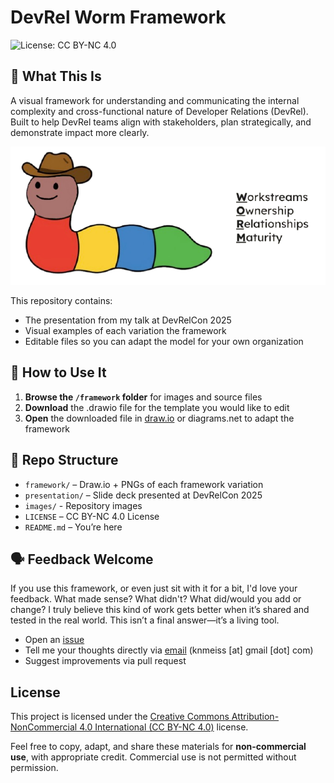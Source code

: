 # DevRel Worm Framework
![License: CC BY-NC 4.0](https://img.shields.io/badge/License-CC%20BY--NC%204.0-lightgrey.svg)

## 🧠 What This Is
A visual framework for understanding and communicating the internal complexity and cross-functional nature of Developer Relations (DevRel). Built to help DevRel teams align with stakeholders, plan strategically, and demonstrate impact more clearly.

![Alt Text](images/worm.png)

This repository contains:

- The presentation from my talk at DevRelCon 2025
- Visual examples of each variation the framework
- Editable files so you can adapt the model for your own organization

## 🚀 How to Use It

1. **Browse the `/framework` folder** for images and source files
2. **Download** the .drawio file for the template you would like to edit
3. **Open** the downloaded file in [draw.io](https://draw.io) or diagrams.net to adapt the framework

## 📂 Repo Structure

- `framework/` – Draw.io + PNGs of each framework variation  
- `presentation/` – Slide deck presented at DevRelCon 2025
- `images/` - Repository images
- `LICENSE` – CC BY-NC 4.0 License  
- `README.md` – You’re here

## 🗣 Feedback Welcome

If you use this framework, or even just sit with it for a bit, I'd love your feedback.
What made sense? What didn't? What did/would you add or change? 
I truly believe this kind of work gets better when it’s shared and tested in the real world. This isn’t a final answer—it’s a living tool.

- Open an [issue](https://github.com/knmeiss/devrel-framework/issues)
- Tell me your thoughts directly via [email](mailto:knmeiss@gmail.com) (knmeiss [at] gmail [dot] com)
- Suggest improvements via pull request

## License

This project is licensed under the [Creative Commons Attribution-NonCommercial 4.0 International (CC BY-NC 4.0)](https://creativecommons.org/licenses/by-nc/4.0/) license.

Feel free to copy, adapt, and share these materials for **non-commercial use**, with appropriate credit. Commercial use is not permitted without permission.

